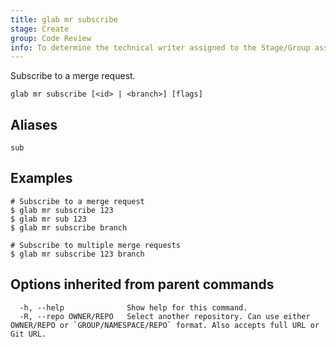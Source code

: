 ```yaml
---
title: glab mr subscribe
stage: Create
group: Code Review
info: To determine the technical writer assigned to the Stage/Group associated with this page, see https://about.gitlab.com/handbook/product/ux/technical-writing/#assignments
---
```


<!--
This documentation is auto generated by a script.
Please do not edit this file directly. Run `make gen-docs` instead.
-->

Subscribe to a merge request.

```plaintext
glab mr subscribe [<id> | <branch>] [flags]
```

## Aliases

```plaintext
sub
```

## Examples

```console
# Subscribe to a merge request
$ glab mr subscribe 123
$ glab mr sub 123
$ glab mr subscribe branch

# Subscribe to multiple merge requests
$ glab mr subscribe 123 branch

```

## Options inherited from parent commands

```plaintext
  -h, --help              Show help for this command.
  -R, --repo OWNER/REPO   Select another repository. Can use either OWNER/REPO or `GROUP/NAMESPACE/REPO` format. Also accepts full URL or Git URL.
```
